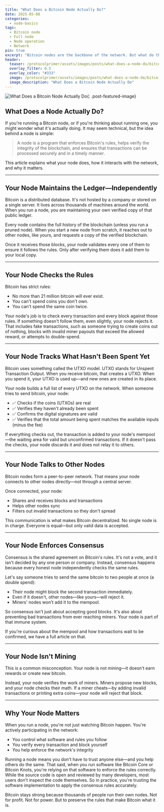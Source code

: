 ```yaml
---
title: "What Does a Bitcoin Node Actually Do?"
date: 2025-05-08
categories:
  - node-basics
tags:
  - Bitcoin node
  - Full node
  - Node operation
  - Network
pin: true
excerpt: "Bitcoin nodes are the backbone of the network. But what do they actually do? Let's break it down."
header:
  teaser: /protocolprimer/assets/images/posts/what-does-a-node-do/bitcoin-nodes.png
  overlay_filter: 0.5
  overlay_color: "#333"
  image: /protocolprimer/assets/images/posts/what-does-a-node-do/bitcoin-nodes.png
  image_description: "What Does a Bitcoin Node Actually Do"
---
```


![What Does a Bitcoin Node Actually Do](/protocolprimer/assets/images/posts/what-does-a-node-do/bitcoin-nodes.png){: .post-featured-image}

## What Does a Node Actually Do?

If you're running a Bitcoin node, or if you're thinking about running one, you might wonder what it's actually doing. It may seem technical, but the idea behind a node is simple:

> A node is a program that enforces Bitcoin's rules, helps verify the integrity of the blockchain, and ensures that transactions can be processed securely and in a timely manner.

This article explains what your node does, how it interacts with the network, and why it matters.

---

## Your Node Maintains the Ledger—Independently

Bitcoin is a distributed database. It's not hosted by a company or stored on a single server. It lives across thousands of machines around the world. When you run a node, you are maintaining your own verified copy of that public ledger.

Every node contains the full history of the blockchain (unless you run a pruned node). When you start a new node from scratch, it reaches out to other nodes, like yours, and requests a copy of the verified blockchain.

Once it receives those blocks, your node validates every one of them to ensure it follows the rules. Only after verifying them does it add them to your local copy.

---

## Your Node Checks the Rules

Bitcoin has strict rules:
- No more than 21 million bitcoin will ever exist.
- You can't spend coins you don't own.
- You can't spend the same coin twice.

Your node's job is to check every transaction and every block against those rules. If something doesn't follow them, even slightly, your node rejects it. That includes fake transactions, such as someone trying to create coins out of nothing, blocks with invalid miner payouts that exceed the allowed reward, or attempts to double-spend.

---

## Your Node Tracks What Hasn't Been Spent Yet

Bitcoin uses something called the UTXO model. UTXO stands for Unspent Transaction Output. When you receive bitcoin, that creates a UTXO. When you spend it, your UTXO is used up—and new ones are created in its place.

Your node builds a full list of every UTXO on the network. When someone tries to send bitcoin, your node:
- ✅ Checks if the coins (UTXOs) are real
- ✅ Verifies they haven't already been spent
- ✅ Confirms the digital signatures are valid
- ✅ Verifies that the total amount being spent matches the available inputs (minus the fee)

If everything checks out, the transaction is added to your node's mempool—the waiting area for valid but unconfirmed transactions. If it doesn't pass the checks, your node discards it and does not relay it to others.

---

## Your Node Talks to Other Nodes

Bitcoin nodes form a peer-to-peer network. That means your node connects to other nodes directly—not through a central server.

Once connected, your node:
- Shares and receives blocks and transactions
- Helps other nodes sync
- Filters out invalid transactions so they don't spread

This communication is what makes Bitcoin decentralized. No single node is in charge. Everyone is equal—but only valid data is accepted.

---

## Your Node Enforces Consensus

Consensus is the shared agreement on Bitcoin's rules. It's not a vote, and it isn't decided by any one person or company. Instead, consensus happens because every honest node independently checks the same rules.

Let's say someone tries to send the same bitcoin to two people at once (a double spend):
- Their node might block the second transaction immediately.
- Even if it doesn't, other nodes—like yours—will reject it.
- Miners' nodes won't add it to the mempool.

So consensus isn't just about accepting good blocks. It's also about preventing bad transactions from ever reaching miners. Your node is part of that immune system.

If you're curious about the mempool and how transactions wait to be confirmed, we have a full article on that.

---

## Your Node Isn't Mining

This is a common misconception. Your node is not mining—it doesn't earn rewards or create new bitcoin.

Instead, your node verifies the work of miners. Miners propose new blocks, and your node checks their math. If a miner cheats—by adding invalid transactions or printing extra coins—your node will reject that block.

---

## Why Your Node Matters

When you run a node, you're not just watching Bitcoin happen. You're actively participating in the network:
- You control what software and rules you follow
- You verify every transaction and block yourself
- You help enforce the network's integrity

Running a node means you don't have to trust anyone else—and you help others do the same. That said, when you run software like Bitcoin Core or Bitcoin Knots, you're relying on that software to enforce the rules correctly. While the source code is open and reviewed by many developers, most users don't inspect the code themselves. So in practice, you're trusting the software implementation to apply the consensus rules accurately.

Bitcoin stays strong because thousands of people run their own nodes. Not for profit. Not for power. But to preserve the rules that make Bitcoin what it is.
